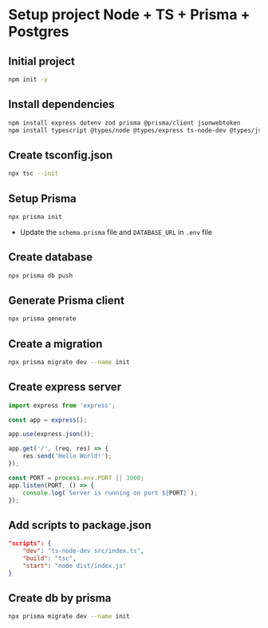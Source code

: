 # Setup project Node + TS + Prisma + Postgres

## Initial project

```bash
npm init -y
```

## Install dependencies

```bash
npm install express dotenv zod prisma @prisma/client jsonwebtoken
npm install typescript @types/node @types/express ts-node-dev @types/jsonwebtoken --save-dev
```

## Create tsconfig.json

```bash
npx tsc --init
```

## Setup Prisma

```bash
npx prisma init
```

-   Update the `schema.prisma` file and `DATABASE_URL` in `.env` file

## Create database

```bash
npx prisma db push
```

## Generate Prisma client

```bash
npx prisma generate
```

## Create a migration

```bash
npx prisma migrate dev --name init
```

## Create express server

```typescript
import express from 'express';

const app = express();

app.use(express.json());

app.get('/', (req, res) => {
    res.send('Hello World!');
});

const PORT = process.env.PORT || 3000;
app.listen(PORT, () => {
    console.log(`Server is running on port ${PORT}`);
});
```

## Add scripts to package.json

```json
"scripts": {
    "dev": "ts-node-dev src/index.ts",
    "build": "tsc",
    "start": "node dist/index.js"
}
```

## Create db by prisma

```bash
npx prisma migrate dev --name init
```
